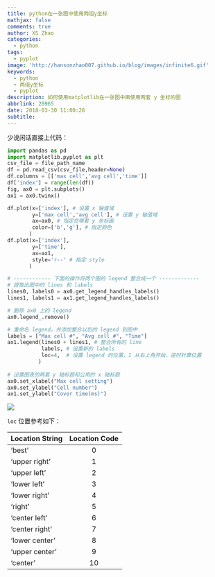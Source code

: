 ```yaml
---
title: python在一张图中使用两组y坐标
mathjax: false
comments: true
author: XS Zhao
categories:
  - python
tags:
  - pyplot
image: 'http://hansonzhao007.github.io/blog/images/infinite6.gif'
keywords:
  - python
  - 两组y坐标
  - pyplot
description: 如何使用matplotlib在一张图中画使用两套 y 坐标的图
abbrlink: 20965
date: 2018-03-30 11:00:28
subtitle:
---
```


少说闲话直接上代码：
```python
import pandas as pd
import matplotlib.pyplot as plt
csv_file = file_path_name
df = pd.read_csv(csv_file,header=None)
df.columns = [['max cell','avg cell','time']]
df['index'] = range(len(df))
fig, ax0 = plt.subplots()
ax1 = ax0.twinx()

df.plot(x=['index'], # 设置 x 轴值域
        y=['max cell','avg cell'], # 设置 y 轴值域
        ax=ax0, # 指定在哪套 y 坐标画
        color=['b','g'], # 指定颜色
       )
df.plot(x=['index'],
        y=['time'],
        ax=ax1,
        style='r--' # 指定 style
       )

# ------------ 下面的操作将两个图的 legend 整合成一个 -------------
# 提取出图中的 lines 和 labels
lines0, labels0 = ax0.get_legend_handles_labels()
lines1, labels1 = ax1.get_legend_handles_labels()

# 删除 ax0 上的 legend 
ax0.legend_.remove()  

# 重命名 legend，并添加整合以后的 legend 到图中
labels = ["Max cell #", "Avg cell #", "Time"]
ax1.legend(lines0 + lines1, # 整合所有的 line
           labels, # 设置新的 labels
           loc=4,  # 设置 legend 的位置，1 从右上角开始，逆时针算位置
          )
          
# 设置图表的两套 y 轴标题和公用的 x 轴标题
ax0.set_xlabel("Max cell setting")
ax0.set_ylabel("Cell number")
ax1.set_ylabel("Cover time(ms)")
```
<!-- more -->

![](1.png)

`loc` 位置参考如下：

Location String|Location Code
 ------------- |:-------------:
‘best’        |0
‘upper right’ |1
‘upper left’  |2
‘lower left’	|3
‘lower right’	|4
‘right’	      |5
‘center left’	|6
‘center right'|7
‘lower center’|8
‘upper center’|9
‘center’	    |10